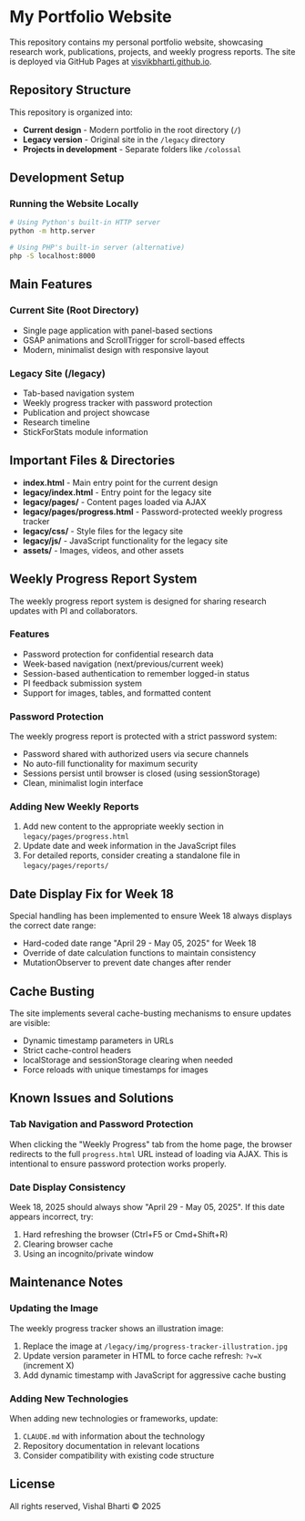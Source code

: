 # My Portfolio Website

This repository contains my personal portfolio website, showcasing research work, publications, projects, and weekly progress reports. The site is deployed via GitHub Pages at [visvikbharti.github.io](https://visvikbharti.github.io/).

## Repository Structure

This repository is organized into:

- **Current design** - Modern portfolio in the root directory (`/`)
- **Legacy version** - Original site in the `/legacy` directory
- **Projects in development** - Separate folders like `/colossal`

## Development Setup

### Running the Website Locally

```bash
# Using Python's built-in HTTP server
python -m http.server

# Using PHP's built-in server (alternative)
php -S localhost:8000
```

## Main Features

### Current Site (Root Directory)

- Single page application with panel-based sections
- GSAP animations and ScrollTrigger for scroll-based effects
- Modern, minimalist design with responsive layout

### Legacy Site (/legacy)

- Tab-based navigation system
- Weekly progress tracker with password protection
- Publication and project showcase
- Research timeline
- StickForStats module information

## Important Files & Directories

- **index.html** - Main entry point for the current design
- **legacy/index.html** - Entry point for the legacy site
- **legacy/pages/** - Content pages loaded via AJAX
- **legacy/pages/progress.html** - Password-protected weekly progress tracker
- **legacy/css/** - Style files for the legacy site
- **legacy/js/** - JavaScript functionality for the legacy site
- **assets/** - Images, videos, and other assets

## Weekly Progress Report System

The weekly progress report system is designed for sharing research updates with PI and collaborators.

### Features

- Password protection for confidential research data
- Week-based navigation (next/previous/current week)
- Session-based authentication to remember logged-in status
- PI feedback submission system
- Support for images, tables, and formatted content

### Password Protection

The weekly progress report is protected with a strict password system:

- Password shared with authorized users via secure channels
- No auto-fill functionality for maximum security
- Sessions persist until browser is closed (using sessionStorage)
- Clean, minimalist login interface

### Adding New Weekly Reports

1. Add new content to the appropriate weekly section in `legacy/pages/progress.html`
2. Update date and week information in the JavaScript files
3. For detailed reports, consider creating a standalone file in `legacy/pages/reports/`

## Date Display Fix for Week 18

Special handling has been implemented to ensure Week 18 always displays the correct date range:

- Hard-coded date range "April 29 - May 05, 2025" for Week 18
- Override of date calculation functions to maintain consistency
- MutationObserver to prevent date changes after render

## Cache Busting

The site implements several cache-busting mechanisms to ensure updates are visible:

- Dynamic timestamp parameters in URLs
- Strict cache-control headers
- localStorage and sessionStorage clearing when needed
- Force reloads with unique timestamps for images

## Known Issues and Solutions

### Tab Navigation and Password Protection

When clicking the "Weekly Progress" tab from the home page, the browser redirects to the full `progress.html` URL instead of loading via AJAX. This is intentional to ensure password protection works properly.

### Date Display Consistency

Week 18, 2025 should always show "April 29 - May 05, 2025". If this date appears incorrect, try:
1. Hard refreshing the browser (Ctrl+F5 or Cmd+Shift+R)
2. Clearing browser cache
3. Using an incognito/private window

## Maintenance Notes

### Updating the Image

The weekly progress tracker shows an illustration image:

1. Replace the image at `/legacy/img/progress-tracker-illustration.jpg`
2. Update version parameter in HTML to force cache refresh: `?v=X` (increment X)
3. Add dynamic timestamp with JavaScript for aggressive cache busting

### Adding New Technologies

When adding new technologies or frameworks, update:
1. `CLAUDE.md` with information about the technology
2. Repository documentation in relevant locations
3. Consider compatibility with existing code structure

## License

All rights reserved, Vishal Bharti © 2025
